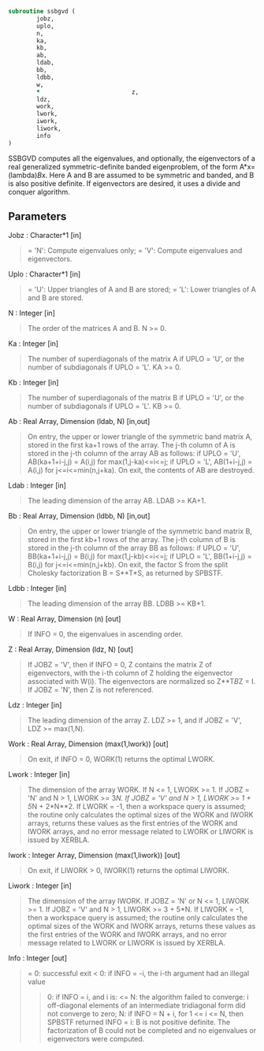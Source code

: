```fortran
subroutine ssbgvd (
		jobz,
		uplo,
		n,
		ka,
		kb,
		ab,
		ldab,
		bb,
		ldbb,
		w,
		*                          z,
		ldz,
		work,
		lwork,
		iwork,
		liwork,
		info
)
```

 SSBGVD computes all the eigenvalues, and optionally, the eigenvectors
 of a real generalized symmetric-definite banded eigenproblem, of the
 form A*x=(lambda)*B*x.  Here A and B are assumed to be symmetric and
 banded, and B is also positive definite.  If eigenvectors are
 desired, it uses a divide and conquer algorithm.


## Parameters
Jobz : Character*1 [in]
> = 'N':  Compute eigenvalues only;
> = 'V':  Compute eigenvalues and eigenvectors.

Uplo : Character*1 [in]
> = 'U':  Upper triangles of A and B are stored;
> = 'L':  Lower triangles of A and B are stored.

N : Integer [in]
> The order of the matrices A and B.  N >= 0.

Ka : Integer [in]
> The number of superdiagonals of the matrix A if UPLO = 'U',
> or the number of subdiagonals if UPLO = 'L'.  KA >= 0.

Kb : Integer [in]
> The number of superdiagonals of the matrix B if UPLO = 'U',
> or the number of subdiagonals if UPLO = 'L'.  KB >= 0.

Ab : Real Array, Dimension (ldab, N) [in,out]
> On entry, the upper or lower triangle of the symmetric band
> matrix A, stored in the first ka+1 rows of the array.  The
> j-th column of A is stored in the j-th column of the array AB
> as follows:
> if UPLO = 'U', AB(ka+1+i-j,j) = A(i,j) for max(1,j-ka)<=i<=j;
> if UPLO = 'L', AB(1+i-j,j)    = A(i,j) for j<=i<=min(n,j+ka).
> On exit, the contents of AB are destroyed.

Ldab : Integer [in]
> The leading dimension of the array AB.  LDAB >= KA+1.

Bb : Real Array, Dimension (ldbb, N) [in,out]
> On entry, the upper or lower triangle of the symmetric band
> matrix B, stored in the first kb+1 rows of the array.  The
> j-th column of B is stored in the j-th column of the array BB
> as follows:
> if UPLO = 'U', BB(ka+1+i-j,j) = B(i,j) for max(1,j-kb)<=i<=j;
> if UPLO = 'L', BB(1+i-j,j)    = B(i,j) for j<=i<=min(n,j+kb).
> On exit, the factor S from the split Cholesky factorization
> B = S**T*S, as returned by SPBSTF.

Ldbb : Integer [in]
> The leading dimension of the array BB.  LDBB >= KB+1.

W : Real Array, Dimension (n) [out]
> If INFO = 0, the eigenvalues in ascending order.

Z : Real Array, Dimension (ldz, N) [out]
> If JOBZ = 'V', then if INFO = 0, Z contains the matrix Z of
> eigenvectors, with the i-th column of Z holding the
> eigenvector associated with W(i).  The eigenvectors are
> normalized so Z**T*B*Z = I.
> If JOBZ = 'N', then Z is not referenced.

Ldz : Integer [in]
> The leading dimension of the array Z.  LDZ >= 1, and if
> JOBZ = 'V', LDZ >= max(1,N).

Work : Real Array, Dimension (max(1,lwork)) [out]
> On exit, if INFO = 0, WORK(1) returns the optimal LWORK.

Lwork : Integer [in]
> The dimension of the array WORK.
> If N <= 1,               LWORK >= 1.
> If JOBZ = 'N' and N > 1, LWORK >= 3*N.
> If JOBZ = 'V' and N > 1, LWORK >= 1 + 5*N + 2*N**2.
> If LWORK = -1, then a workspace query is assumed; the routine
> only calculates the optimal sizes of the WORK and IWORK
> arrays, returns these values as the first entries of the WORK
> and IWORK arrays, and no error message related to LWORK or
> LIWORK is issued by XERBLA.

Iwork : Integer Array, Dimension (max(1,liwork)) [out]
> On exit, if LIWORK > 0, IWORK(1) returns the optimal LIWORK.

Liwork : Integer [in]
> The dimension of the array IWORK.
> If JOBZ  = 'N' or N <= 1, LIWORK >= 1.
> If JOBZ  = 'V' and N > 1, LIWORK >= 3 + 5*N.
> If LIWORK = -1, then a workspace query is assumed; the
> routine only calculates the optimal sizes of the WORK and
> IWORK arrays, returns these values as the first entries of
> the WORK and IWORK arrays, and no error message related to
> LWORK or LIWORK is issued by XERBLA.

Info : Integer [out]
> = 0:  successful exit
> < 0:  if INFO = -i, the i-th argument had an illegal value
> > 0:  if INFO = i, and i is:
> <= N:  the algorithm failed to converge:
> i off-diagonal elements of an intermediate
> tridiagonal form did not converge to zero;
> > N:   if INFO = N + i, for 1 <= i <= N, then SPBSTF
> returned INFO = i: B is not positive definite.
> The factorization of B could not be completed and
> no eigenvalues or eigenvectors were computed.

